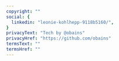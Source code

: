 ```yaml
---
copyright: ""
social: {
  linkedin: "leonie-kohlhepp-9118b5160/",
}
privacyText: "Tech by @obains"
privacyHref: "https://github.com/obains"
termsText: ""
termsHref: ""
---
```

